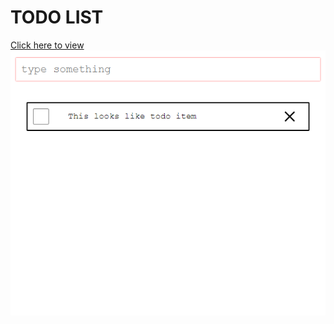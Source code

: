 <h1>TODO LIST</h1>
<a href="https://ashwin521.github.io/todo-list/">Click here to view</a>
<img src='./screenshot.png'>